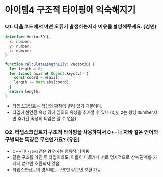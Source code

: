 # 아이템4 구조적 타이핑에 익숙해지기

### Q1. 다음 코드에서 어떤 오류가 발생하는지와 이유를 설명해주세요. (경민)

```js
interface Vector3D {
  x: number;
  y: number;
  z: number;
}

function calculateLengthL1(v: Vector3D) {
  let length = 0;
  for (const axis of Object.keys(v)) {
    const coord = v[axis];
    length += Math.abs(coord);
  }
  return length;
}
```
- 타입스크립트는 타입의 확장에 열려 있기 때문이다.
- 타입에 선언된 속성 외에 임의의 속성을 추가할 수 있다 (x, y, z는 항상 number지만 추가된 속성의 타입은 알 수 없음)

### Q2. 타입스크립트가 구조적 타이핑을 사용하여서 C++나 자바 같은 언어와 구별되는 특징은 무엇인가요? (유진)
- C++이나 java같은 경우에는 명목적 타이핑
- 같은 구조를 가진 두 타입이라도, 이름이 다르거나 서로 명시적으로 상속 관계를 가지지 않으면 호환되지 않음
- 타입스크립트의 경우에는 구조만 같으면 호환 가능
